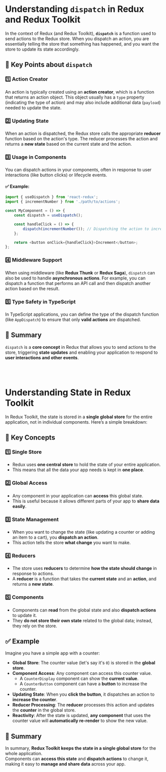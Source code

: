 # Understanding `dispatch` in Redux and Redux Toolkit

In the context of Redux (and Redux Toolkit), **`dispatch`** is a function used to send actions to the Redux store. When you dispatch an action, you are essentially telling the store that something has happened, and you want the store to update its state accordingly.

## 🔹 Key Points about `dispatch`

### 1️⃣ Action Creator
An action is typically created using an **action creator**, which is a function that returns an action object. This object usually has a `type` property (indicating the type of action) and may also include additional data (`payload`) needed to update the state.

### 2️⃣ Updating State
When an action is dispatched, the Redux store calls the appropriate **reducer** function based on the action's type. The reducer processes the action and returns a **new state** based on the current state and the action.

### 3️⃣ Usage in Components
You can dispatch actions in your components, often in response to user interactions (like button clicks) or lifecycle events.

#### ✅ Example:
```javascript
import { useDispatch } from 'react-redux';
import { incrementNumber } from './path/to/actions';

const MyComponent = () => {
    const dispatch = useDispatch();

    const handleClick = () => {
        dispatch(incrementNumber()); // Dispatching the action to increment the number
    };

    return <button onClick={handleClick}>Increment</button>;
};
```

### 4️⃣ Middleware Support
When using middleware (like **Redux Thunk** or **Redux Saga**), `dispatch` can also be used to handle **asynchronous actions**. For example, you can dispatch a function that performs an API call and then dispatch another action based on the result.

### 5️⃣ Type Safety in TypeScript
In TypeScript applications, you can define the type of the dispatch function (like `AppDispatch`) to ensure that only **valid actions** are dispatched.

## 📌 Summary
`dispatch` is a **core concept** in Redux that allows you to send actions to the store, triggering **state updates** and enabling your application to respond to **user interactions and other events**.

<br/>
<br/>


# Understanding State in Redux Toolkit

In Redux Toolkit, the state is stored in a **single global store** for the entire application, not in individual components. Here’s a simple breakdown:

## 🔹 Key Concepts

### 1️⃣ Single Store
- Redux uses **one central store** to hold the state of your entire application.  
- This means that all the data your app needs is kept in **one place**.

### 2️⃣ Global Access
- Any component in your application can **access** this global state.  
- This is useful because it allows different parts of your app to **share data easily**.

### 3️⃣ State Management
- When you want to change the state (like updating a counter or adding an item to a cart), you **dispatch an action**.  
- This action tells the store **what change** you want to make.

### 4️⃣ Reducers
- The store uses **reducers** to determine **how the state should change** in response to actions.  
- A **reducer** is a function that takes the **current state** and an **action**, and returns a **new state**.

### 5️⃣ Components
- Components can **read** from the global state and also **dispatch actions** to update it.  
- They **do not store their own state** related to the global data; instead, they rely on the store.

## ✅ Example

Imagine you have a simple app with a counter:

- **Global Store**: The counter value (let's say it's `0`) is stored in the **global store**.  
- **Component Access**: Any component can access this counter value.  
  - A `CounterDisplay` component can show the **current value**.  
  - A `CounterButton` component can have a **button** to increase the counter.  
- **Updating State**: When you **click the button**, it dispatches an action to **increase the counter**.  
- **Reducer Processing**: The **reducer** processes this action and updates the **counter** in the global store.  
- **Reactivity**: After the state is updated, **any component** that uses the counter value will **automatically re-render** to show the new value.

## 📌 Summary

In summary, **Redux Toolkit keeps the state in a single global store** for the whole application.  
Components can **access this state** and **dispatch actions** to change it, making it easy to **manage and share data** across your app.
